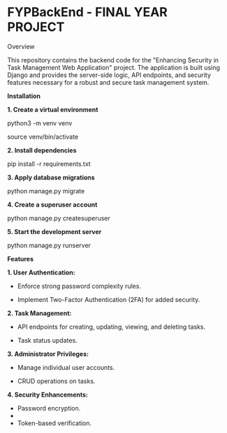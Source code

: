 # FYPBackEnd - FINAL YEAR PROJECT
 
Overview

This repository contains the backend code for the "Enhancing Security in Task Management Web Application" project. The application is built using Django and provides the server-side logic, API endpoints, and security features necessary for a robust and secure task management system.

**Installation**

**1. Create a virtual environment**

python3 -m venv venv

source venv/bin/activate

**2. Install dependencies**

pip install -r requirements.txt

**3. Apply database migrations**

python manage.py migrate

**4. Create a superuser account**

python manage.py createsuperuser

**5. Start the development server**

python manage.py runserver


**Features**

**1. User Authentication:**

- Enforce strong password complexity rules.
  
- Implement Two-Factor Authentication (2FA) for added security.
  
**2. Task Management:**

- API endpoints for creating, updating, viewing, and deleting tasks.
  
- Task status updates.

**3. Administrator Privileges:**

- Manage individual user accounts.
  
- CRUD operations on tasks.
  
**4. Security Enhancements:**

- Password encryption.
- 
- Token-based verification.

